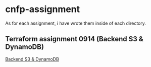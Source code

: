 # cnfp-assignment

As for each assignment, i have wrote them inside of each directory.

## Terraform assignment 0914 (Backend S3 & DynamoDB)

[Backend S3 & DynamoDB](/terraform%20assignment/0914/README.md)


